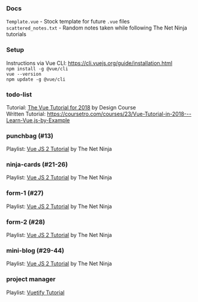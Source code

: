 ### Docs
```Template.vue``` - Stock template for future ```.vue``` files         
```scattered_notes.txt``` - Random notes taken while following The Net Ninja tutorials

### Setup
Instructions via Vue CLI: https://cli.vuejs.org/guide/installation.html             
```npm install -g @vue/cli```                
```vue --version```                
```npm update -g @vue/cli```

### todo-list
Tutorial: [The Vue Tutorial for 2018](https://www.youtube.com/watch?v=78tNYZUS-ps) by Design Course             
Written Tutorial: https://coursetro.com/courses/23/Vue-Tutorial-in-2018---Learn-Vue.js-by-Example                      

### punchbag (#13)
Playlist: [Vue JS 2 Tutorial](https://www.youtube.com/playlist?list=PL4cUxeGkcC9gQcYgjhBoeQH7wiAyZNrYa) by The Net Ninja  

### ninja-cards (#21-26)   
Playlist: [Vue JS 2 Tutorial](https://www.youtube.com/playlist?list=PL4cUxeGkcC9gQcYgjhBoeQH7wiAyZNrYa) by The Net Ninja  

### form-1 (#27)   
Playlist: [Vue JS 2 Tutorial](https://www.youtube.com/playlist?list=PL4cUxeGkcC9gQcYgjhBoeQH7wiAyZNrYa) by The Net Ninja  

### form-2 (#28)   
Playlist: [Vue JS 2 Tutorial](https://www.youtube.com/playlist?list=PL4cUxeGkcC9gQcYgjhBoeQH7wiAyZNrYa) by The Net Ninja  

### mini-blog (#29-44) 
Playlist: [Vue JS 2 Tutorial](https://www.youtube.com/playlist?list=PL4cUxeGkcC9gQcYgjhBoeQH7wiAyZNrYa) by The Net Ninja    

### project manager
Playlist: [Vuetify Tutorial](https://www.youtube.com/playlist?list=PL4cUxeGkcC9g0MQZfHwKcuB0Yswgb3gA5)          


